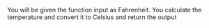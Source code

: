 You will be given the function input as Fahrenheit. You calculate the temperature and convert it to Celsius and return the output